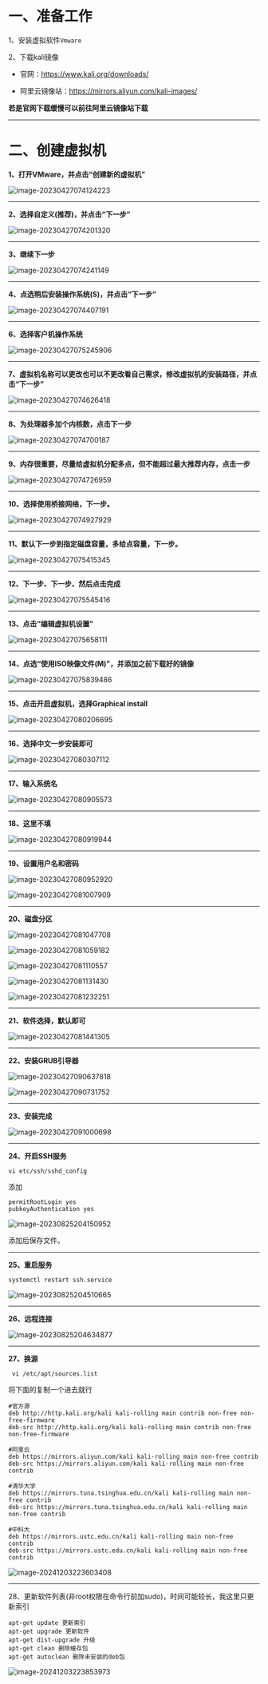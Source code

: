 # 一、准备工作

1、安装虚拟软件`Vmware`

2、下载kali镜像

- 官网：https://www.kali.org/downloads/

- 阿里云镜像站：https://mirrors.aliyun.com/kali-images/

**若是官网下载缓慢可以前往阿里云镜像站下载**

------



# 二、创建虚拟机

**1、打开VMware，并点击“创建新的虚拟机”**

![image-20230427074124223](https://cdn.jsdelivr.net/gh/xmtxsec/picture/img/image-20230427074124223.png)

------

**2、选择自定义(推荐)，并点击“下一步”**

![image-20230427074201320](https://cdn.jsdelivr.net/gh/xmtxsec/picture/img/image-20230427074201320.png)

------

**3、继续下一步**

![image-20230427074241149](https://cdn.jsdelivr.net/gh/xmtxsec/picture/img/image-20230427074241149.png)

------

**4、点选稍后安装操作系统(S)，并点击“下一步”**

![image-20230427074407191](https://cdn.jsdelivr.net/gh/xmtxsec/picture/img/image-20230427074407191.png)

------

**6、选择客户机操作系统**

![image-20230427075245906](https://cdn.jsdelivr.net/gh/xmtxsec/picture/img/image-20230427075245906.png)

------

**7、虚拟机名称可以更改也可以不更改看自己需求，修改虚拟机的安装路径，并点击“下一步”**

![image-20230427074626418](https://cdn.jsdelivr.net/gh/xmtxsec/picture/img/image-20230427074626418.png)

------

**8、为处理器多加个内核数，点击下一步**

![image-20230427074700187](https://cdn.jsdelivr.net/gh/xmtxsec/picture/img/image-20230427074700187.png)

------

**9、内存很重要，尽量给虚拟机分配多点，但不能超过最大推荐内存，点击一步**

![image-20230427074726959](https://cdn.jsdelivr.net/gh/xmtxsec/picture/img/image-20230427074726959.png)

------

**10、选择使用桥接网络，下一步。**

![image-20230427074927929](https://cdn.jsdelivr.net/gh/xmtxsec/picture/img/image-20230427074927929.png)

------

**11、默认下一步到指定磁盘容量，多给点容量，下一步。**

![image-20230427075415345](https://cdn.jsdelivr.net/gh/xmtxsec/picture/img/image-20230427075415345.png)

------

**12、下一步、下一步、然后点击完成**

![image-20230427075545416](https://cdn.jsdelivr.net/gh/xmtxsec/picture/img/image-20230427075545416.png)

------

**13、点击“编辑虚拟机设置”**

![image-20230427075658111](https://cdn.jsdelivr.net/gh/xmtxsec/picture/img/image-20230427075658111.png)

------

**14、点选“使用ISO映像文件(M)”，并添加之前下载好的镜像**

![image-20230427075839486](https://cdn.jsdelivr.net/gh/xmtxsec/picture/img/image-20230427075839486.png)

------

**15、点击开启虚拟机，选择Graphical install**

![image-20230427080206695](https://cdn.jsdelivr.net/gh/xmtxsec/picture/img/image-20230427080206695.png)

------

**16、选择中文一步安装即可**

![image-20230427080307112](https://cdn.jsdelivr.net/gh/xmtxsec/picture/img/image-20230427080307112.png)

------

**17、输入系统名**

![image-20230427080905573](https://cdn.jsdelivr.net/gh/xmtxsec/picture/img/image-20230427080905573.png)

------

**18、这里不填**

![image-20230427080919944](https://cdn.jsdelivr.net/gh/xmtxsec/picture/img/image-20230427080919944.png)

------

**19、设置用户名和密码**

![image-20230427080952920](https://cdn.jsdelivr.net/gh/xmtxsec/picture/img/image-20230427080952920.png)

![image-20230427081007909](https://cdn.jsdelivr.net/gh/xmtxsec/picture/img/image-20230427081007909.png)

------

**20、磁盘分区**

![image-20230427081047708](https://cdn.jsdelivr.net/gh/xmtxsec/picture/img/image-20230427081047708.png)

![image-20230427081059182](https://cdn.jsdelivr.net/gh/xmtxsec/picture/img/image-20230427081059182.png)

![image-20230427081110557](https://cdn.jsdelivr.net/gh/xmtxsec/picture/img/image-20230427081110557.png)

![image-20230427081131430](https://cdn.jsdelivr.net/gh/xmtxsec/picture/img/image-20230427081131430.png)

![image-20230427081232251](https://cdn.jsdelivr.net/gh/xmtxsec/picture/img/image-20230427081232251.png)

------

**21、软件选择，默认即可**

![image-20230427081441305](https://cdn.jsdelivr.net/gh/xmtxsec/picture/img/image-20230427081441305.png)

------

**22、安装GRUB引导器**

![image-20230427090637818](https://cdn.jsdelivr.net/gh/xmtxsec/picture/img/image-20230427090637818.png)

![image-20230427090731752](https://cdn.jsdelivr.net/gh/xmtxsec/picture/img/image-20230427090731752.png)

------

**23、安装完成**

![image-20230427091000698](https://cdn.jsdelivr.net/gh/xmtxsec/picture/img/image-20230427091000698.png)

------

**24、开启SSH服务**

```
vi etc/ssh/sshd_config
```

添加

```
permitRootLogin yes
pubkeyAuthentication yes
```

![image-20230825204150952](https://cdn.jsdelivr.net/gh/xmtxsec/picture/img/image-20230825204150952.png)

添加后保存文件。

------

**25、重启服务**

```
systemctl restart ssh.service
```

![image-20230825204510665](https://cdn.jsdelivr.net/gh/xmtxsec/picture/img/image-20230825204510665.png)

------

**26、远程连接**

![image-20230825204634877](https://cdn.jsdelivr.net/gh/xmtxsec/picture/img/image-20230825204634877.png)

------

**27、换源**

```
 vi /etc/apt/sources.list
```

将下面的复制一个进去就行

```
#官方源
deb http://http.kali.org/kali kali-rolling main contrib non-free non-free-firmware
deb-src http://http.kali.org/kali kali-rolling main contrib non-free non-free-firmware

#阿里云
deb https://mirrors.aliyun.com/kali kali-rolling main non-free contrib
deb-src https://mirrors.aliyun.com/kali kali-rolling main non-free contrib

#清华大学
deb https://mirrors.tuna.tsinghua.edu.cn/kali kali-rolling main non-free contrib
deb-src https://mirrors.tuna.tsinghua.edu.cn/kali kali-rolling main non-free contrib

#中科大
deb https://mirrors.ustc.edu.cn/kali kali-rolling main non-free contrib
deb-src https://mirrors.ustc.edu.cn/kali kali-rolling main non-free contrib
```

![image-20241203223603408](https://cdn.jsdelivr.net/gh/xmtxsec/picture/imgl/202412032236484.png)

------

28、更新软件列表(非root权限在命令行前加sudo)，时间可能较长，我这里只更新索引

```
apt-get update 更新索引
apt-get upgrade 更新软件
apt-get dist-upgrade 升级
apt-get clean 删除缓存包
apt-get autoclean 删除未安装的deb包
```

![image-20241203223853973](https://cdn.jsdelivr.net/gh/xmtxsec/picture/imgl/202412032238036.png)

